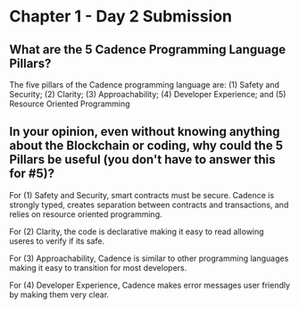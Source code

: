 # Chapter 1 - Day 2 Submission

## What are the 5 Cadence Programming Language Pillars?
The five pillars of the Cadence programming language are:  (1) Safety and Security; (2) Clarity; (3) Approachability; (4) Developer Experience; and (5) Resource Oriented Programming

## In your opinion, even without knowing anything about the Blockchain or coding, why could the 5 Pillars be useful (you don't have to answer this for #5)?
For (1) Safety and Security, smart contracts must be secure.  Cadence is strongly typed, creates separation between contracts and transactions, and relies on resource oriented programming.

For (2) Clarity, the code is declarative making it easy to read allowing useres to verify if its safe.  

For (3) Approachability, Cadence is similar to other programming languages making it easy to transition for most developers.

For (4) Developer Experience, Cadence makes error messages user friendly by making them very clear.
